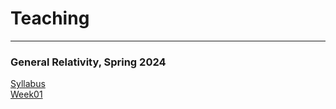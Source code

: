 # Teaching

-------

### General Relativity, Spring 2024

<a href="https://www.alshal.info/pdf/GR/Syllabus.pdf">Syllabus</a>
<br>
<a href="https://www.alshal.info/pdf/GR/01.pdf">Week01</a>
